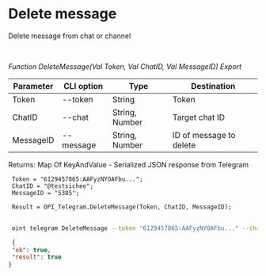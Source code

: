 ﻿---
sidebar_position: 7
---

# Delete message
 Delete message from chat or channel




<br/>


*Function DeleteMessage(Val Token, Val ChatID, Val MessageID) Export*

 | Parameter | CLI option | Type | Destination |
 |-|-|-|-|
 | Token | --token | String | Token |
 | ChatID | --chat | String, Number | Target chat ID |
 | MessageID | --message | String, Number | ID of message to delete |

 
 Returns: Map Of KeyAndValue - Serialized JSON response from Telegram


```bsl title="Code example"
 Token = "6129457865:AAFyzNYOAFbu...";
 ChatID = "@testsichee";
 MessageID = "5385";
 
 Result = OPI_Telegram.DeleteMessage(Token, ChatID, MessageID);
```
	


```sh title="CLI command example"
 
 oint telegram DeleteMessage --token "6129457865:AAFyzNYOAFbu..." --chat "@testsichee" --message "5385"

```

```json title="Result"
 {
 "ok": true,
 "result": true
}
```
